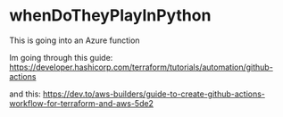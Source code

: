 # whenDoTheyPlayInPython
This is going into an Azure function


Im going through this guide: https://developer.hashicorp.com/terraform/tutorials/automation/github-actions

and this: https://dev.to/aws-builders/guide-to-create-github-actions-workflow-for-terraform-and-aws-5de2
